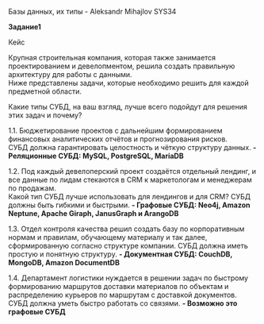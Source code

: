 Базы данных, их типы - Aleksandr Mihajlov SYS34  
  
**Задание1**  
  
Кейс  
  
Крупная строительная компания, которая также занимается проектированием и девелопментом, решила создать правильную архитектуру для работы с данными.   
Ниже представлены задачи, которые необходимо решить для каждой предметной области.

Какие типы СУБД, на ваш взгляд, лучше всего подойдут для решения этих задач и почему?  
  
1.1. Бюджетирование проектов с дальнейшим формированием финансовых аналитических отчётов и прогнозирования рисков.   
СУБД должна гарантировать целостность и чёткую структуру данных. **- Реляционные СУБД: MySQL, PostgreSQL, MariaDB**  
  
1.2. Под каждый девелоперский проект создаётся отдельный лендинг, и все данные по лидам стекаются в CRM к маркетологам и менеджерам по продажам.   
Какой тип СУБД лучше использовать для лендингов и для CRM? СУБД должны быть гибкими и быстрыми. **- Графовые СУБД: Neo4j, Amazon Neptune, Apache Giraph, JanusGraph и ArangoDB**  
  
1.3. Отдел контроля качества решил создать базу по корпоративным нормам и правилам, обучающему материалу и так далее, сформированную согласно структуре компании. СУБД должна иметь простую и понятную структуру. **- Документная СУБД: CouchDB, MongoDB, Amazon DocumentDB**  
  
1.4. Департамент логистики нуждается в решении задач по быстрому формированию маршрутов доставки материалов по объектам и распределению курьеров по маршрутам с доставкой документов. СУБД должна уметь быстро работать со связями. **- Возможно это графовые СУБД**
